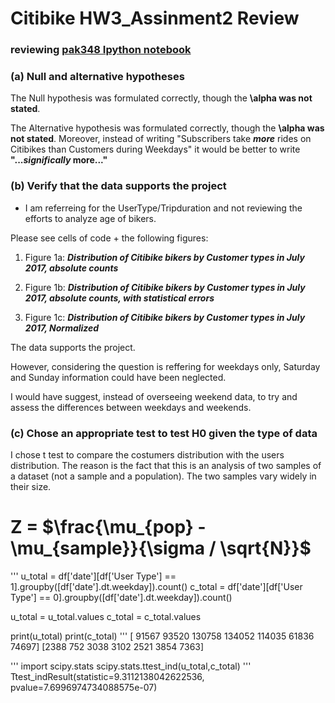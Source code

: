 # Citibike HW3_Assinment2 Review
### reviewing [pak348 Ipython notebook](https://raw.githubusercontent.com/danachermesh/PUI2017_pak348/master/HW3_pak348/Homework_3_Assignment_2_pak348.ipynb)

### (a) Null and alternative hypotheses
The Null hypothesis was formulated correctly, though the **\alpha was not stated**.

The Alternative hypothesis was formulated correctly, though the **\alpha was not stated**. Moreover, instead of writing "Subscribers take **_more_** rides on Citibikes than Customers during Weekdays" it would be better to write **"..._significally_ more..."**

### (b) Verify that the data supports the project

* I am referreing for the UserType/Tripduration and not reviewing the efforts to analyze age of bikers. 

Please see cells of code + the following figures:
1. Figure 1a: ___Distribution of Citibike bikers by Customer types in July 2017, absolute counts___ 

2. Figure 1b: ___Distribution of Citibike bikers by Customer types in July 2017, absolute counts, with statistical errors___ 

3. Figure 1c: ___Distribution of Citibike bikers by Customer types in July 2017, Normalized___

The data supports the project.

However, considering the question is reffering for weekdays only, Saturday and Sunday information could have been neglected.

I would have suggest, instead of overseeing weekend data, to try and assess the differences between weekdays and weekends.

### (c) Chose an appropriate test to test H0 given the type of data
I chose t test to compare the costumers distribution with the users distribution. The reason is the fact that this is an analysis of two samples of a dataset (not a sample and a population). The two samples vary widely in their size.

# Z = $\frac{\mu_{pop} - \mu_{sample}}{\sigma / \sqrt{N}}$

'''
u_total = df['date'][df['User Type'] == 1].groupby([df['date'].dt.weekday]).count()
c_total = df['date'][df['User Type'] == 0].groupby([df['date'].dt.weekday]).count()

u_total = u_total.values
c_total = c_total.values

print(u_total)
print(c_total)
'''
[ 91567  93520 130758 134052 114035  61836  74697]
[2388  752 3038 3102 2521 3854 7363]

'''
import scipy.stats
scipy.stats.ttest_ind(u_total,c_total)
'''
Ttest_indResult(statistic=9.3112138042622536, pvalue=7.6996974734088575e-07)

